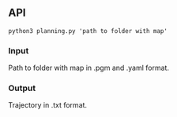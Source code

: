 ## API

```
python3 planning.py 'path to folder with map'
``` 

### Input

Path to folder with map in .pgm and .yaml format.

### Output

Trajectory in .txt format.
